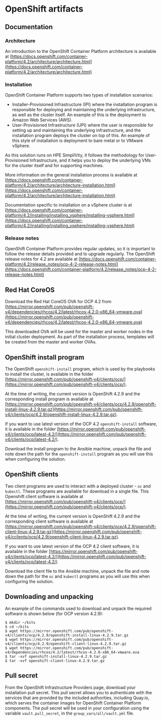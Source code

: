 # OpenShift artifacts


## Documentation

### Architecture
An introduction to the OpenShift Container Platform architecture is available at
[https://docs.openshift.com/container-platform/4.2/architecture/architecture.html](https://docs.openshift.com/container-platform/4.2/architecture/architecture.html)


### Installation

OpenShift Container Platform supports two types of installation scenarios:

- Installer-Provisioned Infrastructure (IPI) where the installation program is responsible for deploying and maintaining the underlying infrastructure, as well as the cluster itself. An example of this is the deployment to Amazon Web Services (AWS).
- User-Provisioned Infrastructure (UPI) where the user is responsible for setting up and maintaining the underlying infrastructure, and the installation program  deploys the cluster on top of this. An example of this style of installation is deployment to bare metal or to VMware vSphere.

As this solution runs on HPE SimpliVity, it follows the methodology for User-Provisioned Infrastructure, and it 
helps you to deploy the underlying VMs for the cluster itself and for supporting machines.

More information on the general installation process is available at
[https://docs.openshift.com/container-platform/4.2/architecture/architecture-installation.html](https://docs.openshift.com/container-platform/4.2/architecture/architecture-installation.html)

Documentation specific to installation on a vSphere cluster is at
[https://docs.openshift.com/container-platform/4.2/installing/installing_vsphere/installing-vsphere.html](https://docs.openshift.com/container-platform/4.2/installing/installing_vsphere/installing-vsphere.html)


### Release notes

OpenShift Container Platform provides regular updates, so it is important to follow the release
details provided and to upgrade regularly. The OpenShift release notes for 4.2 are available at
[https://docs.openshift.com/container-platform/4.2/release_notes/ocp-4-2-release-notes.html](https://docs.openshift.com/container-platform/4.2/release_notes/ocp-4-2-release-notes.html) 

 


## Red Hat CoreOS 
Download the Red Hat CoreOS OVA for OCP 4.2 from [https://mirror.openshift.com/pub/openshift-v4/dependencies/rhcos/4.2/latest/rhcos-4.2.0-x86_64-vmware.ova](https://mirror.openshift.com/pub/openshift-v4/dependencies/rhcos/4.2/latest/rhcos-4.2.0-x86_64-vmware.ova)

This downloaded OVA will be used for the  master and worker nodes in the initial cluster deployment.
As part of the installation process, templates will be created from the master and worker OVAs.

## OpenShift install program
The OpenShift `openshift-install` program, which is used by the playbooks to install the cluster, is available in the folder
[https://mirror.openshift.com/pub/openshift-v4/clients/ocp/](https://mirror.openshift.com/pub/openshift-v4/clients/ocp/).


At the time of writing, the current version is OpenShift 4.2.9 and the
corresponding install program is available at
[https://mirror.openshift.com/pub/openshift-v4/clients/ocp/4.2.9/openshift-install-linux-4.2.9.tar.gz](https://mirror.openshift.com/pub/openshift-v4/clients/ocp/4.2.9/openshift-install-linux-4.2.9.tar.gz).

If you want to use latest version of the OCP 4.2 `openshift-install` software, it is available in the folder
[https://mirror.openshift.com/pub/openshift-v4/clients/ocp/latest-4.2/](https://mirror.openshift.com/pub/openshift-v4/clients/ocp/latest-4.2/).


Download the install program to the Ansible machine, unpack the file and note down the
path for the `openshift-install` program as you will use this when configuring the solution.

## OpenShift clients

Two client programs are used to interact with a deployed cluster - `oc` and  `kubectl`. These programs are available for download in a single file. This Openshift client software is available at 
[https://mirror.openshift.com/pub/openshift-v4/clients/ocp/](https://mirror.openshift.com/pub/openshift-v4/clients/ocp/).

At the time of writing, the current version is OpenShift 4.2.9 and the
corresponding client software is available at
[https://mirror.openshift.com/pub/openshift-v4/clients/ocp/4.2.9/openshift-client-linux-4.2.9.tar.gz](https://mirror.openshift.com/pub/openshift-v4/cclients/ocp/4.2.9/openshift-client-linux-4.2.9.tar.gz).

If you want to use latest version of the OCP 4.2 client software, it is available in the folder [https://mirror.openshift.com/pub/openshift-v4/clients/ocp/latest-4.2/](https://mirror.openshift.com/pub/openshift-v4/clients/ocp/latest-4.2/)


Download the client file to the Ansible machine, unpack the file and note down the
path for the `oc` and `kubectl` programs as you will use this when configuring the solution.


## Downloading and unpacking

An example of the commands used to download and unpack the required software is shown below (for OCP version 4.2.9):

```
$ mkdir ~/kits
$ cd ~/kits
$ wget https://mirror.openshift.com/pub/openshift-v4/clients/ocp/4.2.9/openshift-install-linux-4.2.9.tar.gz
$ wget https://mirror.openshift.com/pub/openshift-v4/clients/ocp/4.2.9/openshift-client-linux-4.2.9.tar.gz
$ wget https://mirror.openshift.com/pub/openshift-v4/dependencies/rhcos/4.2/latest/rhcos-4.2.0-x86_64-vmware.ova
$ tar -xvf openshift-install-linux-4.2.9.tar.gz
$ tar -xvf openshift-client-linux-4.2.9.tar.gz
```

## Pull secret

From the OpenShift Infrastructure Providers page, download your installation pull secret. This pull secret allows you to authenticate with the services that are provided by the included authorities, including Quay.io, which serves the container images for OpenShift Container Platform components. The pull secret will be used in your configuration using the variable `vault.pull_secret`, in the `group_vars/all/vault.yml` file.



